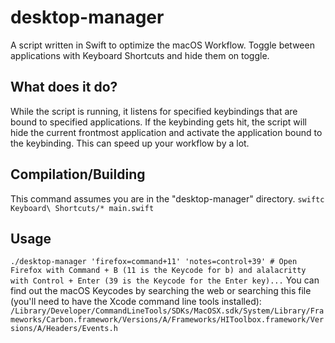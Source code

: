 # desktop-manager
A script written in Swift to optimize the macOS Workflow. Toggle between applications with Keyboard Shortcuts and hide them on toggle.

## What does it do?
While the script is running, it listens for specified keybindings that are bound to specified applications. If the keybinding gets hit, the script will hide the current frontmost application and activate the application bound to the keybinding. This can speed up your workflow by a lot.

## Compilation/Building
This command assumes you are in the "desktop-manager" directory.
```swiftc Keyboard\ Shortcuts/* main.swift```

## Usage
```./desktop-manager 'firefox=command+11' 'notes=control+39' # Open Firefox with Command + B (11 is the Keycode for b) and alalacritty with Control + Enter (39 is the Keycode for the Enter key)...```
You can find out the macOS Keycodes by searching the web or searching this file (you'll need to have the Xcode command line tools installed):
```/Library/Developer/CommandLineTools/SDKs/MacOSX.sdk/System/Library/Frameworks/Carbon.framework/Versions/A/Frameworks/HIToolbox.framework/Versions/A/Headers/Events.h```
